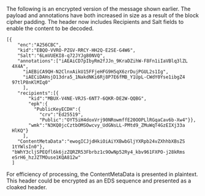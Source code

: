 
The following is an encrypted version of the message shown earlier. 
The payload and annotations have both increased in size as a result
of the block cipher padding. The header now
includes Recipients and Salt fields to enable the content to be decoded.

~~~~
[{
    "enc":"A256CBC",
    "kid":"EBQO-VVRO-PZGV-RRCY-HH2Q-E2SE-G4W6",
    "Salt":"6LmVUEKI8-q72JYJg80NVQ",
    "annotations":["iAEAiCD7pIbyRm2fJJn_9KraDZihW-F8Fn1iIaVBlq3lZL
  4X4A",
      "iAEBiCA9QH-N2ClnxAikU15FFjeHFG9H5qX6zrDujPGUL2s1Ig",
      "iAECiDAHsjD13dra5_1NakdNKi6Rj8P7E6fMB_Y1UpL-CWdY0Yse1ibgZ4
  97tlP8nKlMIq0"
      ],
    "recipients":[{
        "kid":"MBUX-V4NE-VRJS-6NT7-6QKR-DE2W-QQBG",
        "epk":{
          "PublicKeyECDH":{
            "crv":"Ed25519",
            "Public":"OYT5iH4doxVrj90NRowmffE20OOPLlRGqaCav6b-Xw4"}},
        "wmk":"N3KQ0jcCztbOMSOwcvy_UdGNsLL-PMtd9_ZMuWqT4GzEIXj33a
  HlKQ"}
      ],
    "ContentMetaData":"ewogICJjdHkiOiAiYXBwbGljYXRpb24vZXhhbXBsZS
  1tYWlsIn0"},
  "bWhY3cljSPEQfl6k6jzZQRZR53Fbrbz1c9OwNp52Ry4_kbv961FXPO-j28kRms
  eSrH6_hzJZTMOuse1KQA812w"
  ]
~~~~

For efficiency of processing, the ContentMetaData is presented in plaintext.
This header could be encrypted as an EDS sequence and presented as a 
cloaked header.

